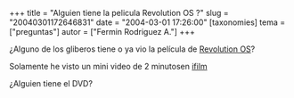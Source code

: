 +++
title = "Alguien tiene la pelicula Revolution OS ?"
slug = "20040301172646831"
date = "2004-03-01 17:26:00"
[taxonomies]
tema = ["preguntas"]
autor = ["Fermin Rodriguez A."]
+++

¿Alguno de los gliberos tiene o ya vio la película de [Revolution
OS](http://www.revolution-os.com/index.html)?

Solamente he visto un mini video de 2 minutosen
[ifilm](http://www.ifilm.com/filmdetail?ifilmid=2419320)

¿Alguien tiene el DVD?

